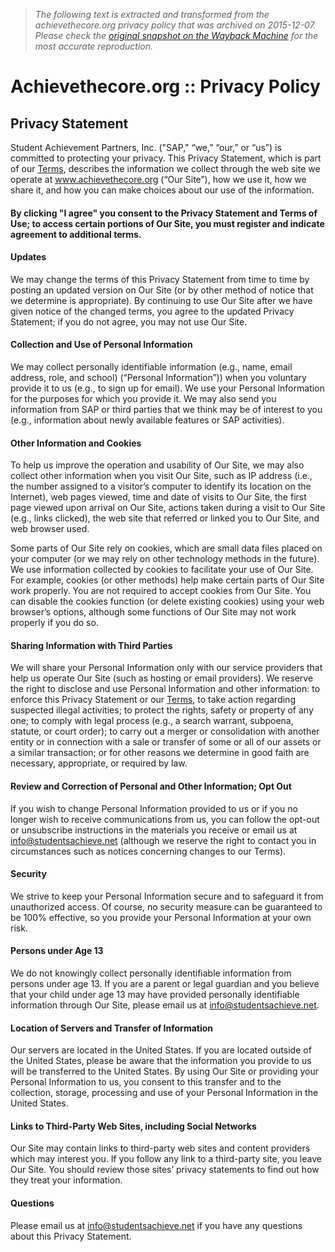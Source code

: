 > *The following text is extracted and transformed from the achievethecore.org privacy policy that was archived on 2015-12-07. Please check the [original snapshot on the Wayback Machine](https://web.archive.org/web/20151207135031id_/http%3A//achievethecore.org/privacy-policy) for the most accurate reproduction.*

# Achievethecore.org :: Privacy Policy

## Privacy Statement

Student Achievement Partners, Inc. ("SAP," “we,” “our,” or “us”) is committed to protecting your privacy. This Privacy Statement, which is part of our [Terms](https://web.archive.org/terms-of-use), describes the information we collect through the web site we operate at www.achievethecore.org (“Our Site”), how we use it, how we share it, and how you can make choices about our use of the information. 

#### By clicking "I agree" you consent to the Privacy Statement and Terms of Use; to access certain portions of Our Site, you must register and indicate agreement to additional terms.

#### Updates

We may change the terms of this Privacy Statement from time to time by posting an updated version on Our Site (or by other method of notice that we determine is appropriate). By continuing to use Our Site after we have given notice of the changed terms, you agree to the updated Privacy Statement; if you do not agree, you may not use Our Site. 

#### Collection and Use of Personal Information

We may collect personally identifiable information (e.g., name, email address, role, and school) (“Personal Information”)) when you voluntary provide it to us (e.g., to sign up for email). We use your Personal Information for the purposes for which you provide it. We may also send you information from SAP or third parties that we think may be of interest to you (e.g., information about newly available features or SAP activities). 

#### Other Information and Cookies

To help us improve the operation and usability of Our Site, we may also collect other information when you visit Our Site, such as IP address (i.e., the number assigned to a visitor’s computer to identify its location on the Internet), web pages viewed, time and date of visits to Our Site, the first page viewed upon arrival on Our Site, actions taken during a visit to Our Site (e.g., links clicked), the web site that referred or linked you to Our Site, and web browser used. 

Some parts of Our Site rely on cookies, which are small data files placed on your computer (or we may rely on other technology methods in the future). We use information collected by cookies to facilitate your use of Our Site. For example, cookies (or other methods) help make certain parts of Our Site work properly. You are not required to accept cookies from Our Site. You can disable the cookies function (or delete existing cookies) using your web browser’s options, although some functions of Our Site may not work properly if you do so. 

#### Sharing Information with Third Parties

We will share your Personal Information only with our service providers that help us operate Our Site (such as hosting or email providers). We reserve the right to disclose and use Personal Information and other information: to enforce this Privacy Statement or our [Terms](https://web.archive.org/terms-of-use), to take action regarding suspected illegal activities; to protect the rights, safety or property of any one; to comply with legal process (e.g., a search warrant, subpoena, statute, or court order); to carry out a merger or consolidation with another entity or in connection with a sale or transfer of some or all of our assets or a similar transaction; or for other reasons we determine in good faith are necessary, appropriate, or required by law. 

#### Review and Correction of Personal and Other Information; Opt Out

If you wish to change Personal Information provided to us or if you no longer wish to receive communications from us, you can follow the opt-out or unsubscribe instructions in the materials you receive or email us at [info@studentsachieve.net](mailto:info@studentsachieve.net) (although we reserve the right to contact you in circumstances such as notices concerning changes to our Terms). 

#### Security

We strive to keep your Personal Information secure and to safeguard it from unauthorized access. Of course, no security measure can be guaranteed to be 100% effective, so you provide your Personal Information at your own risk. 

#### Persons under Age 13

We do not knowingly collect personally identifiable information from persons under age 13. If you are a parent or legal guardian and you believe that your child under age 13 may have provided personally identifiable information through Our Site, please email us at [info@studentsachieve.net](mailto:info@studentsachieve.net). 

#### Location of Servers and Transfer of Information

Our servers are located in the United States. If you are located outside of the United States, please be aware that the information you provide to us will be transferred to the United States. By using Our Site or providing your Personal Information to us, you consent to this transfer and to the collection, storage, processing and use of your Personal Information in the United States. 

#### Links to Third-Party Web Sites, including Social Networks

Our Site may contain links to third-party web sites and content providers which may interest you. If you follow any link to a third-party site, you leave Our Site. You should review those sites’ privacy statements to find out how they treat your information. 

#### Questions

Please email us at [info@studentsachieve.net](mailto:info@studentsachieve.net) if you have any questions about this Privacy Statement. 
